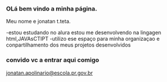 ### OLá bem vindo a minha página.

Meu nome e jonatan t.teta. 

-estou estudando no alura
estou me desenvolvendo na lingagen html,JAVAsCTIPT
-utilizo ese espaço para minha organizaçao e conpartilhamento dos meus projetos desenvolvidos

### convido vc a entrar aqui comigo 
 jonatan.apolinario@escola.pr.gov.br
